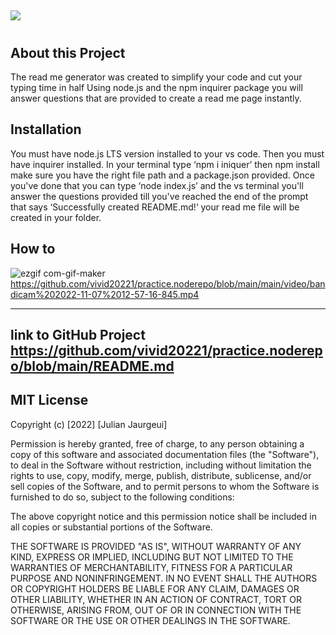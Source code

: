 
  ## <a href="https://img.shields.io/badge/Node.js-43853D?style=for-the-badge&logo=node.js&logoColor=white">
  <img src="https://img.shields.io/badge/Node.js-43853D?style=for-the-badge&logo=node.js&logoColor=white" /></a>
  ---
  # 
  
  
  
  
  ## About this Project 
  The read me generator was created to simplify your code and cut your typing time in half Using node.js and the npm inquirer package you will answer questions that are provided to create a read me page instantly.
  
  

  
  ## Installation 
  You must have node.js LTS version installed to your  vs code. Then you must have  inquirer installed. In your terminal type   ‘npm i iniquer’ then npm install make sure you have the right file path and a package.json provided. Once you've done that you  can type ‘node index.js’ and the vs terminal you'll answer the questions provided till you've reached the end of the prompt that says  ‘Successfully created README.md!‘ your read me file will be created in your folder.
  
 
  
  ## How to 
  ![ezgif com-gif-maker](https://user-images.githubusercontent.com/111388865/200413343-c6820096-d529-4cdf-99db-8dab6c6a50f9.gif)
https://github.com/vivid20221/practice.noderepo/blob/main/main/video/bandicam%202022-11-07%2012-57-16-845.mp4

  

  
 
  
      
  

  
  
  
  ---
  
  
  

  
  
  
  ## link to GitHub Project https://github.com/vivid20221/practice.noderepo/blob/main/README.md

  ## MIT License

  Copyright (c) [2022] [Julian Jaurgeui]
  
  Permission is hereby granted, free of charge, to any person obtaining a copy
  of this software and associated documentation files (the "Software"), to deal
  in the Software without restriction, including without limitation the rights
  to use, copy, modify, merge, publish, distribute, sublicense, and/or sell
  copies of the Software, and to permit persons to whom the Software is
  furnished to do so, subject to the following conditions:
  
  The above copyright notice and this permission notice shall be included in all
  copies or substantial portions of the Software.
  
  THE SOFTWARE IS PROVIDED "AS IS", WITHOUT WARRANTY OF ANY KIND, EXPRESS OR
  IMPLIED, INCLUDING BUT NOT LIMITED TO THE WARRANTIES OF MERCHANTABILITY,
  FITNESS FOR A PARTICULAR PURPOSE AND NONINFRINGEMENT. IN NO EVENT SHALL THE
  AUTHORS OR COPYRIGHT HOLDERS BE LIABLE FOR ANY CLAIM, DAMAGES OR OTHER
  LIABILITY, WHETHER IN AN ACTION OF CONTRACT, TORT OR OTHERWISE, ARISING FROM,
  OUT OF OR IN CONNECTION WITH THE SOFTWARE OR THE USE OR OTHER DEALINGS IN THE
  SOFTWARE.
